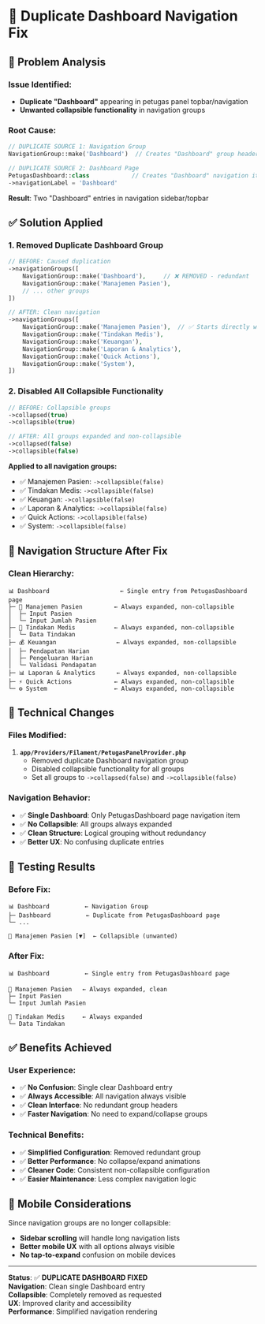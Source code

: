 # 🔧 Duplicate Dashboard Navigation Fix

## 🚨 **Problem Analysis**

### **Issue Identified:**
- **Duplicate "Dashboard"** appearing in petugas panel topbar/navigation
- **Unwanted collapsible functionality** in navigation groups

### **Root Cause:**
```php
// DUPLICATE SOURCE 1: Navigation Group
NavigationGroup::make('Dashboard')  // Creates "Dashboard" group header

// DUPLICATE SOURCE 2: Dashboard Page  
PetugasDashboard::class            // Creates "Dashboard" navigation item
->navigationLabel = 'Dashboard'
```

**Result**: Two "Dashboard" entries in navigation sidebar/topbar

## ✅ **Solution Applied**

### **1. Removed Duplicate Dashboard Group**
```php
// BEFORE: Caused duplication
->navigationGroups([
    NavigationGroup::make('Dashboard'),     // ❌ REMOVED - redundant
    NavigationGroup::make('Manajemen Pasien'),
    // ... other groups
])

// AFTER: Clean navigation
->navigationGroups([
    NavigationGroup::make('Manajemen Pasien'),  // ✅ Starts directly with content groups
    NavigationGroup::make('Tindakan Medis'),
    NavigationGroup::make('Keuangan'),
    NavigationGroup::make('Laporan & Analytics'),
    NavigationGroup::make('Quick Actions'),
    NavigationGroup::make('System'),
])
```

### **2. Disabled All Collapsible Functionality**
```php
// BEFORE: Collapsible groups
->collapsed(true)
->collapsible(true)

// AFTER: All groups expanded and non-collapsible  
->collapsed(false)
->collapsible(false)
```

**Applied to all navigation groups:**
- ✅ Manajemen Pasien: `->collapsible(false)`
- ✅ Tindakan Medis: `->collapsible(false)`
- ✅ Keuangan: `->collapsible(false)`
- ✅ Laporan & Analytics: `->collapsible(false)`
- ✅ Quick Actions: `->collapsible(false)`
- ✅ System: `->collapsible(false)`

## 🎯 **Navigation Structure After Fix**

### **Clean Hierarchy:**
```
📊 Dashboard                    ← Single entry from PetugasDashboard page
├─ 👥 Manajemen Pasien         ← Always expanded, non-collapsible
│  ├─ Input Pasien
│  └─ Input Jumlah Pasien
├─ 🏥 Tindakan Medis           ← Always expanded, non-collapsible
│  └─ Data Tindakan
├─ 💰 Keuangan                 ← Always expanded, non-collapsible
│  ├─ Pendapatan Harian
│  ├─ Pengeluaran Harian
│  └─ Validasi Pendapatan
├─ 📊 Laporan & Analytics      ← Always expanded, non-collapsible
├─ ⚡ Quick Actions            ← Always expanded, non-collapsible
└─ ⚙️ System                   ← Always expanded, non-collapsible
```

## 🔧 **Technical Changes**

### **Files Modified:**
1. **`app/Providers/Filament/PetugasPanelProvider.php`**
   - Removed duplicate Dashboard navigation group
   - Disabled collapsible functionality for all groups
   - Set all groups to `->collapsed(false)` and `->collapsible(false)`

### **Navigation Behavior:**
- ✅ **Single Dashboard**: Only PetugasDashboard page navigation item
- ✅ **No Collapsible**: All groups always expanded
- ✅ **Clean Structure**: Logical grouping without redundancy
- ✅ **Better UX**: No confusing duplicate entries

## 🧪 **Testing Results**

### **Before Fix:**
```
📊 Dashboard          ← Navigation Group
├─ Dashboard          ← Duplicate from PetugasDashboard page
└─ ...

👥 Manajemen Pasien [▼]  ← Collapsible (unwanted)
```

### **After Fix:**
```
📊 Dashboard          ← Single entry from PetugasDashboard page

👥 Manajemen Pasien   ← Always expanded, clean
├─ Input Pasien
└─ Input Jumlah Pasien

🏥 Tindakan Medis     ← Always expanded
└─ Data Tindakan
```

## ✅ **Benefits Achieved**

### **User Experience:**
- ✅ **No Confusion**: Single clear Dashboard entry
- ✅ **Always Accessible**: All navigation always visible
- ✅ **Clean Interface**: No redundant group headers
- ✅ **Faster Navigation**: No need to expand/collapse groups

### **Technical Benefits:**
- ✅ **Simplified Configuration**: Removed redundant group
- ✅ **Better Performance**: No collapse/expand animations
- ✅ **Cleaner Code**: Consistent non-collapsible configuration
- ✅ **Easier Maintenance**: Less complex navigation logic

## 📱 **Mobile Considerations**

Since navigation groups are no longer collapsible:
- **Sidebar scrolling** will handle long navigation lists
- **Better mobile UX** with all options always visible
- **No tap-to-expand** confusion on mobile devices

---

**Status**: ✅ **DUPLICATE DASHBOARD FIXED**  
**Navigation**: Clean single Dashboard entry  
**Collapsible**: Completely removed as requested  
**UX**: Improved clarity and accessibility  
**Performance**: Simplified navigation rendering